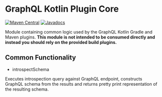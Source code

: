 # GraphQL Kotlin Plugin Core
[![Maven Central](https://img.shields.io/maven-central/v/com.expediagroup/graphql-kotlin-plugin-core.svg?label=Maven%20Central)](https://search.maven.org/search?q=g:%22com.expediagroup%22%20AND%20a:%22graphql-kotlin-plugin-core%22)
[![Javadocs](https://img.shields.io/maven-central/v/com.expediagroup/graphql-kotlin-plugin-core.svg?label=javadoc&colorB=brightgreen)](https://www.javadoc.io/doc/com.expediagroup/graphql-kotlin-plugin-core)

Module containing common logic used by the GraphQL Kotlin Gradle and Maven plugins. **This module is not intended to be
consumed directly and instead you should rely on the provided build plugins.**

## Common Functionality

* introspectSchema

Executes introspection query against GraphQL endpoint, constructs GraphQL schema from the results and returns pretty
print representation of the resulting schema.
